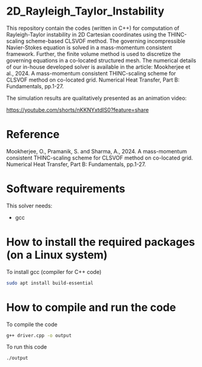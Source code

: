 # 2D_Rayleigh_Taylor_Instability
This repository contain the codes (written in C++) for computation of Rayleigh-Taylor instability in 2D Cartesian coordinates using the THINC-scaling scheme-based CLSVOF method. The governing incompressible Navier-Stokes equation is solved in a mass-momentum consistent framework. Further, the finite volume method is used to discretize the governing equations in a co-located structured mesh. The numerical details of our in-house developed solver is available in the article: Mookherjee et al., 2024. A mass-momentum consistent THINC-scaling scheme for CLSVOF method on co-located grid. Numerical Heat Transfer, Part B: Fundamentals, pp.1-27.

The simulation results are qualitatively presented as an animation video:

https://youtube.com/shorts/nKKNYxtdIS0?feature=share

# Reference
Mookherjee, O., Pramanik, S. and Sharma, A., 2024. A mass-momentum consistent THINC-scaling scheme for CLSVOF method on co-located grid. Numerical Heat Transfer, Part B: Fundamentals, pp.1-27.

# Software requirements
This solver needs:

- gcc

# How to install the required packages (on a Linux system)

To install gcc (compiler for C++ code)

```bash
sudo apt install build-essential
```

# How to compile and run the code

To compile the code

```bash
g++ driver.cpp -o output
```
To run this code

```bash
./output
```
